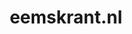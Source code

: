 ---
layout: post
title:  "eemskrant.nl"
internal_url:  "/dutchgov/eemskrant.nl.html"
categories: dutchgov
---